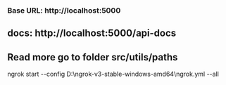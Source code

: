 ### **Base URL**: http://localhost:5000

## **docs**: http://localhost:5000/api-docs


## **Read more go to folder src/utils/paths**
ngrok start --config D:\ngrok-v3-stable-windows-amd64\ngrok.yml --all